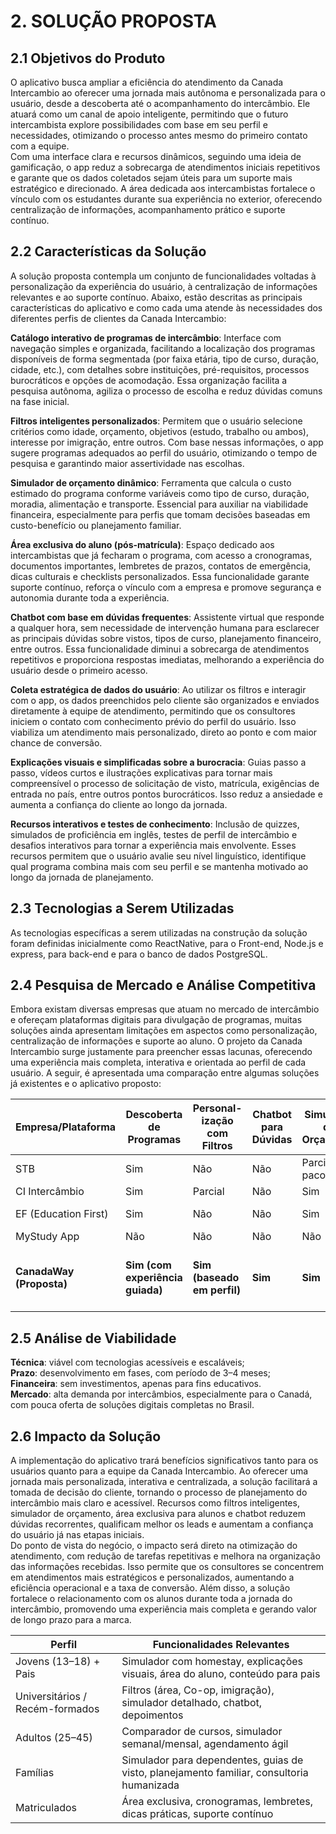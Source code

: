 # 2. SOLUÇÃO PROPOSTA

## 2.1 Objetivos do Produto

O aplicativo busca ampliar a eficiência do atendimento da Canada Intercambio ao oferecer uma jornada mais autônoma e personalizada para o usuário, desde a descoberta até o acompanhamento do intercâmbio. Ele atuará como um canal de apoio inteligente, permitindo que o futuro intercambista explore possibilidades com base em seu perfil e necessidades, otimizando o processo antes mesmo do primeiro contato com a equipe.  
Com uma interface clara e recursos dinâmicos, seguindo uma ideia de gamificação, o app reduz a sobrecarga de atendimentos iniciais repetitivos e garante que os dados coletados sejam úteis para um suporte mais estratégico e direcionado. A área dedicada aos intercambistas fortalece o vínculo com os estudantes durante sua experiência no exterior, oferecendo centralização de informações, acompanhamento prático e suporte contínuo.

## 2.2 Características da Solução

A solução proposta contempla um conjunto de funcionalidades voltadas à personalização da experiência do usuário, à centralização de informações relevantes e ao suporte contínuo. Abaixo, estão descritas as principais características do aplicativo e como cada uma atende às necessidades dos diferentes perfis de clientes da Canada Intercambio:

**Catálogo interativo de programas de intercâmbio**: Interface com navegação simples e organizada, facilitando a localização dos programas disponíveis de forma segmentada (por faixa etária, tipo de curso, duração, cidade, etc.), com detalhes sobre instituições, pré-requisitos, processos burocráticos e opções de acomodação. Essa organização facilita a pesquisa autônoma, agiliza o processo de escolha e reduz dúvidas comuns na fase inicial.

**Filtros inteligentes personalizados**: Permitem que o usuário selecione critérios como idade, orçamento, objetivos (estudo, trabalho ou ambos), interesse por imigração, entre outros. Com base nessas informações, o app sugere programas adequados ao perfil do usuário, otimizando o tempo de pesquisa e garantindo maior assertividade nas escolhas.

**Simulador de orçamento dinâmico**: Ferramenta que calcula o custo estimado do programa conforme variáveis como tipo de curso, duração, moradia, alimentação e transporte. Essencial para auxiliar na viabilidade financeira, especialmente para perfis que tomam decisões baseadas em custo-benefício ou planejamento familiar.

**Área exclusiva do aluno (pós-matrícula)**: Espaço dedicado aos intercambistas que já fecharam o programa, com acesso a cronogramas, documentos importantes, lembretes de prazos, contatos de emergência, dicas culturais e checklists personalizados. Essa funcionalidade garante suporte contínuo, reforça o vínculo com a empresa e promove segurança e autonomia durante toda a experiência. 

**Chatbot com base em dúvidas frequentes**: Assistente virtual que responde a qualquer hora, sem necessidade de intervenção humana para esclarecer as principais dúvidas sobre vistos, tipos de curso, planejamento financeiro, entre outros. Essa funcionalidade diminui a sobrecarga de atendimentos repetitivos e proporciona respostas imediatas, melhorando a experiência do usuário desde o primeiro acesso. 

**Coleta estratégica de dados do usuário**: Ao utilizar os filtros e interagir com o app, os dados preenchidos pelo cliente são organizados e enviados diretamente à equipe de atendimento, permitindo que os consultores iniciem o contato com conhecimento prévio do perfil do usuário. Isso viabiliza um atendimento mais personalizado, direto ao ponto e com maior chance de conversão.

**Explicações visuais e simplificadas sobre a burocracia**: Guias passo a passo, vídeos curtos e ilustrações explicativas para tornar mais compreensível o processo de solicitação de visto, matrícula, exigências de entrada no país, entre outros pontos burocráticos. Isso reduz a ansiedade e aumenta a confiança do cliente ao longo da jornada.

**Recursos interativos e testes de conhecimento**: Inclusão de quizzes, simulados de proficiência em inglês, testes de perfil de intercâmbio e desafios interativos para tornar a experiência mais envolvente. Esses recursos permitem que o usuário avalie seu nível linguístico, identifique qual programa combina mais com seu perfil e se mantenha motivado ao longo da jornada de planejamento.

## 2.3 Tecnologias a Serem Utilizadas

As tecnologias específicas a serem utilizadas na construção da solução foram definidas inicialmente como ReactNative, para o Front-end, Node.js e express, para back-end e para o banco de dados PostgreSQL.

## 2.4 Pesquisa de Mercado e Análise Competitiva

Embora existam diversas empresas que atuam no mercado de intercâmbio e ofereçam plataformas digitais para divulgação de programas, muitas soluções ainda apresentam limitações em aspectos como personalização, centralização de informações e suporte ao aluno. O projeto da Canada Intercambio surge justamente para preencher essas lacunas, oferecendo uma experiência mais completa, interativa e orientada ao perfil de cada usuário. A seguir, é apresentada uma comparação entre algumas soluções já existentes e o aplicativo proposto:

| Empresa/Plataforma | Descoberta de Programas | Personal-ização com Filtros | Chatbot para Dúvidas | Simulador de Orçamento | Área Exclusiva para Alunos | Coleta de Dados para Atendimento |
|--------------------|--------------------------|------------------------------|------------------------|--------------------------|-------------------------------|----------------------------------|
| STB                | Sim                      | Não                          | Não                    | Parcial (em pacotes)     | Não                           | Não                              |
| CI Intercâmbio     | Sim                      | Parcial                      | Não                    | Sim                      | Não                           | Parcial                          |
| EF (Education First)| Sim                     | Não                          | Não                    | Sim                      | Parcial (com login)          | Não                              |
| MyStudy App        | Não                      | Não                          | Não                    | Não                      | Sim                           | Não                              |
| **CanadaWay (Proposta)** | **Sim (com experiência guiada)** | **Sim (baseado em perfil)** | **Sim** | **Sim** | **Sim (cronogramas, documentos, dicas, suporte contínuo)** | **Sim (dados úteis para os consultores)** |

## 2.5 Análise de Viabilidade

**Técnica**: viável com tecnologias acessíveis e escaláveis;  
**Prazo**: desenvolvimento em fases, com período de 3–4 meses;  
**Financeira**: sem investimentos, apenas para fins educativos.  
**Mercado**: alta demanda por intercâmbios, especialmente para o Canadá, com pouca oferta de soluções digitais completas no Brasil.

## 2.6 Impacto da Solução

A implementação do aplicativo trará benefícios significativos tanto para os usuários quanto para a equipe da Canada Intercambio. Ao oferecer uma jornada mais personalizada, interativa e centralizada, a solução facilitará a tomada de decisão do cliente, tornando o processo de planejamento do intercâmbio mais claro e acessível. Recursos como filtros inteligentes, simulador de orçamento, área exclusiva para alunos e chatbot reduzem dúvidas recorrentes, qualificam melhor os leads e aumentam a confiança do usuário já nas etapas iniciais.  
Do ponto de vista do negócio, o impacto será direto na otimização do atendimento, com redução de tarefas repetitivas e melhora na organização das informações recebidas. Isso permite que os consultores se concentrem em atendimentos mais estratégicos e personalizados, aumentando a eficiência operacional e a taxa de conversão. Além disso, a solução fortalece o relacionamento com os alunos durante toda a jornada do intercâmbio, promovendo uma experiência mais completa e gerando valor de longo prazo para a marca.

| Perfil                    | Funcionalidades Relevantes                                                                 |
|---------------------------|--------------------------------------------------------------------------------------------|
| Jovens (13–18) + Pais     | Simulador com homestay, explicações visuais, área do aluno, conteúdo para pais            |
| Universitários / Recém-formados | Filtros (área, Co-op, imigração), simulador detalhado, chatbot, depoimentos        |
| Adultos (25–45)           | Comparador de cursos, simulador semanal/mensal, agendamento ágil                         |
| Famílias                  | Simulador para dependentes, guias de visto, planejamento familiar, consultoria humanizada|
| Matriculados              | Área exclusiva, cronogramas, lembretes, dicas práticas, suporte contínuo                  |
